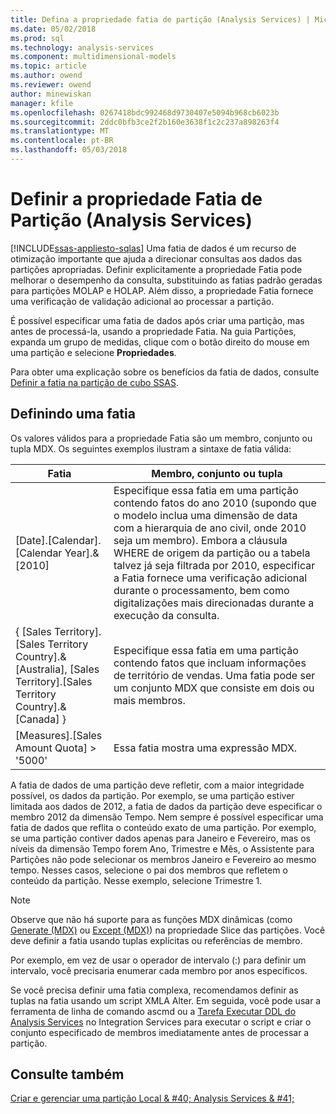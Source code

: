 ```yaml
---
title: Defina a propriedade fatia de partição (Analysis Services) | Microsoft Docs
ms.date: 05/02/2018
ms.prod: sql
ms.technology: analysis-services
ms.component: multidimensional-models
ms.topic: article
ms.author: owend
ms.reviewer: owend
author: minewiskan
manager: kfile
ms.openlocfilehash: 0267418bdc992468d9730407e5094b968cb6023b
ms.sourcegitcommit: 2ddc0bfb3ce2f2b160e3638f1c2c237a898263f4
ms.translationtype: MT
ms.contentlocale: pt-BR
ms.lasthandoff: 05/03/2018
---
```

# <a name="set-the-partition-slice-property-analysis-services"></a>Definir a propriedade Fatia de Partição (Analysis Services)
[!INCLUDE[ssas-appliesto-sqlas](../../includes/ssas-appliesto-sqlas.md)]
  Uma fatia de dados é um recurso de otimização importante que ajuda a direcionar consultas aos dados das partições apropriadas. Definir explicitamente a propriedade Fatia pode melhorar o desempenho da consulta, substituindo as fatias padrão geradas para partições MOLAP e HOLAP. Além disso, a propriedade Fatia fornece uma verificação de validação adicional ao processar a partição.  
  
 É possível especificar uma fatia de dados após criar uma partição, mas antes de processá-la, usando a propriedade Fatia. Na guia Partições, expanda um grupo de medidas, clique com o botão direito do mouse em uma partição e selecione **Propriedades**.  
  
 Para obter uma explicação sobre os benefícios da fatia de dados, consulte [Definir a fatia na partição de cubo SSAS](http://go.microsoft.com/fwlink/?LinkId=317783).  
  
## <a name="defining-a-slice"></a>Definindo uma fatia  
 Os valores válidos para a propriedade Fatia são um membro, conjunto ou tupla MDX. Os seguintes exemplos ilustram a sintaxe de fatia válida:  
  
|Fatia|Membro, conjunto ou tupla|  
|-----------|--------------------------|  
|[Date].[Calendar].[Calendar Year].&[2010]|Especifique essa fatia em uma partição contendo fatos do ano 2010 (supondo que o modelo inclua uma dimensão de data com a hierarquia de ano civil, onde 2010 seja um membro). Embora a cláusula WHERE de origem da partição ou a tabela talvez já seja filtrada por 2010, especificar a Fatia fornece uma verificação adicional durante o processamento, bem como digitalizações mais direcionadas durante a execução da consulta.|  
|{ [Sales Territory].[Sales Territory Country].&[Australia], [Sales Territory].[Sales Territory Country].&[Canada] }|Especifique essa fatia em uma partição contendo fatos que incluam informações de território de vendas. Uma fatia pode ser um conjunto MDX que consiste em dois ou mais membros.|  
|[Measures].[Sales Amount Quota] > '5000'|Essa fatia mostra uma expressão MDX.|  
  
 A fatia de dados de uma partição deve refletir, com a maior integridade possível, os dados da partição. Por exemplo, se uma partição estiver limitada aos dados de 2012, a fatia de dados da partição deve especificar o membro 2012 da dimensão Tempo. Nem sempre é possível especificar uma fatia de dados que reflita o conteúdo exato de uma partição. Por exemplo, se uma partição contiver dados apenas para Janeiro e Fevereiro, mas os níveis da dimensão Tempo forem Ano, Trimestre e Mês, o Assistente para Partições não pode selecionar os membros Janeiro e Fevereiro ao mesmo tempo. Nesses casos, selecione o pai dos membros que refletem o conteúdo da partição. Nesse exemplo, selecione Trimestre 1.  
  
> [!NOTE]  
>  Observe que não há suporte para as funções MDX dinâmicas (como [Generate &#40;MDX&#41;](../../mdx/generate-mdx.md) ou [Except &#40;MDX&#41;](../../mdx/except-mdx-function.md)) na propriedade Slice das partições. Você deve definir a fatia usando tuplas explícitas ou referências de membro.  
>   
>  Por exemplo, em vez de usar o operador de intervalo (:) para definir um intervalo, você precisaria enumerar cada membro por anos específicos.  
>   
>  Se você precisa definir uma fatia complexa, recomendamos definir as tuplas na fatia usando um script XMLA Alter. Em seguida, você pode usar a ferramenta de linha de comando ascmd ou a [Tarefa Executar DDL do Analysis Services](../../integration-services/control-flow/analysis-services-execute-ddl-task.md) no Integration Services para executar o script e criar o conjunto especificado de membros imediatamente antes de processar a partição.  
  
## <a name="see-also"></a>Consulte também  
 [Criar e gerenciar uma partição Local & #40; Analysis Services & #41;](../../analysis-services/multidimensional-models/create-and-manage-a-local-partition-analysis-services.md)  
  
  
